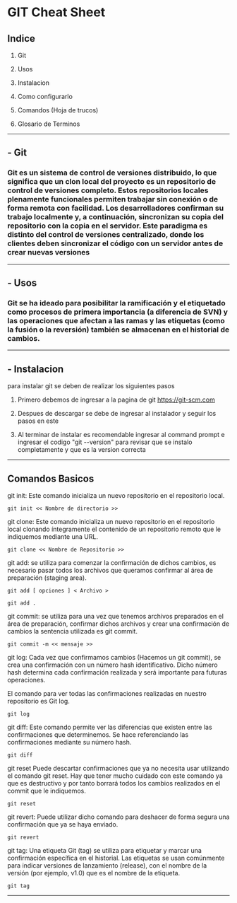 #  GIT Cheat Sheet 

## Indice
1. Git

1. Usos

1. Instalacion

1. Como configurarlo

1. Comandos (Hoja de trucos)

1. Glosario de Terminos
---
## - Git

###  Git es un sistema de control de versiones distribuido, lo que significa que un clon local del proyecto es un repositorio de control de versiones completo. Estos repositorios locales plenamente funcionales permiten trabajar sin conexión o de forma remota con facilidad. Los desarrolladores confirman su trabajo localmente y, a continuación, sincronizan su copia del repositorio con la copia en el servidor. Este paradigma es distinto del control de versiones centralizado, donde los clientes deben sincronizar el código con un servidor antes de crear nuevas versiones
---
## - Usos

### Git se ha ideado para posibilitar la ramificación y el etiquetado como procesos de primera importancia (a diferencia de SVN) y las operaciones que afectan a las ramas y las etiquetas (como la fusión o la reversión) también se almacenan en el historial de cambios.
---
## - Instalacion

para instalar git se deben de realizar los siguientes pasos

1. Primero debemos de ingresar a la pagina de git https://git-scm.com

2. Despues de descargar se debe de ingresar al instalador y seguir los pasos en este

3. Al terminar de instalar es recomendable ingresar al command prompt e ingresar el codigo "git --version" para revisar que se instalo completamente y que es la version correcta
---
## Comandos Basicos
git init:
Este comando inicializa un nuevo repositorio en el repositorio local.

    git init << Nombre de directorio >>
git clone:
Este comando inicializa un nuevo repositorio en el repositorio local clonando íntegramente el contenido de un repositorio remoto que le indiquemos mediante una URL.

    git clone << Nombre de Repositorio >>

git add:
se utiliza para comenzar la confirmación de dichos cambios, es necesario pasar todos los archivos que queramos confirmar al área de preparación (staging area).

    git add [ opciones ] < Archivo >

    git add .

git commit:
se utiliza para una vez que tenemos archivos preparados en el área de preparación, confirmar dichos archivos y crear una confirmación de cambios la sentencia utilizada es git commit.

    git commit -m << mensaje >>

git log:
Cada vez que confirmamos cambios (Hacemos un git commit), se crea una confirmación con un número hash identificativo. Dicho número hash determina cada confirmación realizada y será importante para futuras operaciones.

El comando para ver todas las confirmaciones realizadas en nuestro repositorio es Git log.

    git log

git diff:
Este comando permite ver las diferencias que existen entre las confirmaciones que determinemos. Se hace referenciando las confirmaciones mediante su número hash.

    git diff

git reset
Puede descartar confirmaciones que ya no necesita usar utilizando el comando git reset. Hay que tener mucho cuidado con este comando ya que es destructivo y por tanto borrará todos los cambios realizados en el commit que le indiquemos.

    git reset

git revert:
Puede utilizar dicho comando para deshacer de forma segura una confirmación que ya se haya enviado.

    git revert
git tag:
Una etiqueta Git (tag) se utiliza para etiquetar y marcar una confirmación específica en el historial. Las etiquetas se usan comúnmente para indicar versiones de lanzamiento (release), con el nombre de la versión (por ejemplo, v1.0) que es el nombre de la etiqueta.

    git tag
---